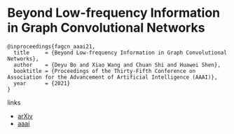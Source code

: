 # Beyond Low-frequency Information in Graph Convolutional Networks

```
@inproceedings{fagcn_aaai21,
  title     = {Beyond Low-frequency Information in Graph Convolutional Networks},
  author    = {Deyu Bo and Xiao Wang and Chuan Shi and Huawei Shen},
  booktitle = {Proceedings of the Thirty-Fifth Conference on Association for the Advancement of Artificial Intelligence (AAAI)},
  year      = {2021}
}
```

links
- [arXiv](https://arxiv.org/abs/2101.00797)
- [aaai](https://www.aaai.org/AAAI21Papers/AAAI-10091.BoD.pdf)
